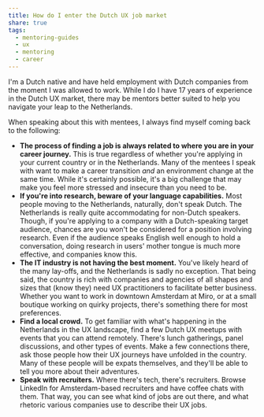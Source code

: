 ```yaml
---
title: How do I enter the Dutch UX job market
share: true
tags:
  - mentoring-guides
  - ux
  - mentoring
  - career
---
```


I'm a Dutch native and have held employment with Dutch companies from the moment I was allowed to work. While I do I have 17 years of experience in the Dutch UX market, there may be mentors better suited to help you navigate your leap to the Netherlands.

When speaking about this with mentees, I always find myself coming back to the following:
- **The process of finding a job is always related to where you are in your career journey.** This is true regardless of whether you're applying in your current country or in the Netherlands. Many of the mentees I speak with want to make a career transition *and* an environment change at the same time. While it's certainly possible, it's a big challenge that may make you feel more stressed and insecure than you need to be.
- **If you're into research, beware of your language capabilities.** Most people moving to the Netherlands, naturally, don't speak Dutch. The Netherlands is really quite accommodating for non-Dutch speakers. Though, if you're applying to a company with a Dutch-speaking target audience, chances are you won't be considered for a position involving research. Even if the audience speaks English well enough to hold a conversation, doing research in users' mother tongue is much more effective, and companies know this.
- **The IT industry is not having the best moment.** You've likely heard of the many lay-offs, and the Netherlands is sadly no exception. That being said, the country is rich with companies and agencies of all shapes and sizes that (know they) need UX practitioners to facilitate better business. Whether you want to work in downtown Amsterdam at Miro, or at a small boutique working on quirky projects, there's something there for most preferences. 
- **Find a local crowd.** To get familiar with what's happening in the Netherlands in the UX landscape, find a few Dutch UX meetups with events that you can attend remotely. There's lunch gatherings, panel discussions, and other types of events. Make a few connections there, ask those people how their UX journeys have unfolded in the country. Many of these people will be expats themselves, and they'll be able to tell you more about their adventures. 
- **Speak with recruiters.** Where there's tech, there's recruiters. Browse LinkedIn for Amsterdam-based recruiters and have coffee chats with them. That way, you can see what kind of jobs are out there, and what rhetoric various companies use to describe their UX jobs.